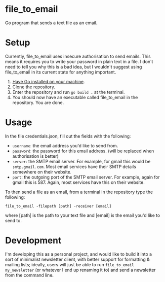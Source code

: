 # file_to_email
Go program that sends a text file as an email.

# Setup
Currently, file_to_email uses insecure authorisation to send emails. This means it requires you to write your password in plain text in a file. I don't need to tell you why this is a bad idea, but I wouldn't suggest using file_to_email in its current state for anything important.

1. [Have Go installed on your machine](https://golang.org/doc/install).
2. Clone the repository.
3. Enter the repository and run `go build .` at the terminal.
4. You should now have an executable called file_to_email in the repository. You are done.

# Usage
In the file credentials.json, fill out the fields with the following:

- `username`: the email address you'd like to send from.
- `password`: the password for this email address. (will be replaced when authorisation is better)
- `server`: the SMTP email server. For example, for gmail this would be `smtp.gmail.com`. Most email services have their SMTP details somewhere on their website.
- `port`: the outgoing port of the SMTP email server. For example, again for gmail this is 587. Again, most services have this on their website.

To then send a file as an email, from a terminal in the repository type the following:

`file_to_email -filepath [path] -receiver [email]`

where [path] is the path to your text file and [email] is the email you'd like to send to.

# Development
I'm developing this as a personal project, and would like to build it into a sort of minimalist newsletter client, with better support for formatting & mailing lists; ideally, users will just be able to run `file_to_email my_newsletter` (or whatever I end up renaming it to) and send a newsletter from the command line.
